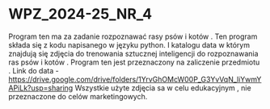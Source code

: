 # WPZ_2024-25_NR_4
Program ten ma za zadanie rozpoznawać rasy psów i kotów .
Ten program składa się z kodu napisanego w języku python. I katalogu data w którym znajdują się zdjęcia do trenowania sztucznej inteligencji do rozpoznawania ras psów i kotów . Program ten jest przeznaczony na zaliczenie przedmiotu .
Link do data - https://drive.google.com/drive/folders/1YrvGhOMcW00P_G3YvVqN_liYwmYAPiLk?usp=sharing
Wszystkie użyte zdjęcia sa w celu edukacyjnym , nie przeznaczone do celów marketingowych.
